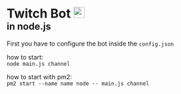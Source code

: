 <div><h1 style="margin-bottom:0px;"> Twitch Bot <img style="height:25px;margin-bottom:0px;" src="https://static-cdn.jtvnw.net/emoticons/v1/25/2.0"></h1>
<h2 style="margin-top:0px;"> in node.js </h2></div>


<p>First you have to configure the bot inside the <code>config.json</code></p>
<p style="margin-bottom:0px;">how to start:</p>
<code>node main.js channel</code>

<p style="margin-bottom:0px;">how to start with pm2:</p>
<code>pm2 start --name name node -- main.js channel</code>
